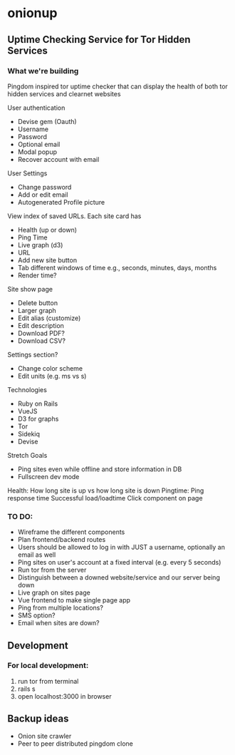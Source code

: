 # onionup
## Uptime Checking Service for Tor Hidden Services

### What we're building

Pingdom inspired tor uptime checker that can display the health of both tor hidden services and clearnet websites 

User authentication
* Devise gem  (Oauth)
* Username 
* Password
* Optional email
* Modal popup
* Recover account with email

User Settings
* Change password
* Add or edit email
* Autogenerated Profile picture

View index of saved URLs. Each site card has 
* Health (up or down)
* Ping Time
* Live graph (d3)
* URL
* Add new site button
* Tab different windows of time e.g., seconds, minutes, days, months
* Render time?

Site show page
* Delete button
* Larger graph 
* Edit alias (customize)
* Edit description
* Download PDF? 
* Download CSV?

Settings section?
* Change color scheme
* Edit units (e.g. ms vs s)


Technologies 
* Ruby on Rails
* VueJS
* D3 for graphs
* Tor
* Sidekiq
* Devise 

Stretch Goals
* Ping sites even while offline and store information in DB
* Fullscreen dev mode 

Health: How long site is up vs how long site is down
Pingtime: Ping response time
Successful load/loadtime
Click component on page


### TO DO:

* Wireframe the different components
* Plan frontend/backend routes
* Users should be allowed to log in with JUST a username, optionally an email as well
* Ping sites on user's account at a fixed interval (e.g. every 5 seconds)
* Run tor from the server
* Distinguish between a downed website/service and our server being down
* Live graph on sites page
* Vue frontend to make single page app
* Ping from multiple locations?
* SMS option?
* Email when sites are down?

## Development

### For local development:

1. run tor from terminal
2. rails s
3. open localhost:3000 in browser

## Backup ideas

* Onion site crawler 
* Peer to peer distributed pingdom clone  
